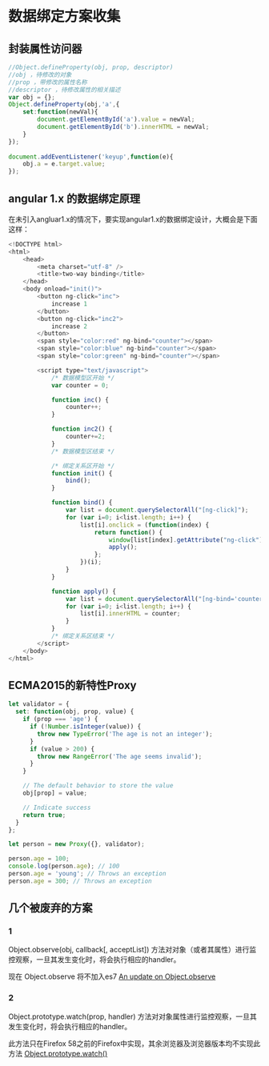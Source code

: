 # 数据绑定方案收集

## 封装属性访问器 

```javascript
//Object.defineProperty(obj, prop, descriptor)  
//obj ，待修改的对象  
//prop ，带修改的属性名称  
//descriptor ，待修改属性的相关描述  
var obj = {};  
Object.defineProperty(obj,'a',{  
    set:function(newVal){  
        document.getElementById('a').value = newVal;  
        document.getElementById('b').innerHTML = newVal;  
    }  
});  
    
document.addEventListener('keyup',function(e){  
    obj.a = e.target.value;  
});
```

## angular 1.x 的数据绑定原理

在未引入angluar1.x的情况下，要实现angular1.x的数据绑定设计，大概会是下面这样：

```javascript
<!DOCTYPE html>
<html>
    <head>
        <meta charset="utf-8" />
        <title>two-way binding</title>
    </head>
    <body onload="init()">
        <button ng-click="inc">
            increase 1
        </button>
        <button ng-click="inc2">
            increase 2
        </button>
        <span style="color:red" ng-bind="counter"></span>
        <span style="color:blue" ng-bind="counter"></span>
        <span style="color:green" ng-bind="counter"></span>

        <script type="text/javascript">
            /* 数据模型区开始 */
            var counter = 0;

            function inc() {
                counter++;
            }

            function inc2() {
                counter+=2;
            }
            /* 数据模型区结束 */

            /* 绑定关系区开始 */
            function init() {
                bind();
            }

            function bind() {
                var list = document.querySelectorAll("[ng-click]");
                for (var i=0; i<list.length; i++) {
                    list[i].onclick = (function(index) {
                        return function() {
                            window[list[index].getAttribute("ng-click")]();
                            apply();
                        };
                    })(i);
                }
            }

            function apply() {
                var list = document.querySelectorAll("[ng-bind='counter']");
                for (var i=0; i<list.length; i++) {
                    list[i].innerHTML = counter;
                }
            }
            /* 绑定关系区结束 */
        </script>
    </body>
</html>
```

## ECMA2015的新特性Proxy

```javascript
let validator = {
  set: function(obj, prop, value) {
    if (prop === 'age') {
      if (!Number.isInteger(value)) {
        throw new TypeError('The age is not an integer');
      }
      if (value > 200) {
        throw new RangeError('The age seems invalid');
      }
    }

    // The default behavior to store the value
    obj[prop] = value;

    // Indicate success
    return true;
  }
};

let person = new Proxy({}, validator);

person.age = 100;
console.log(person.age); // 100
person.age = 'young'; // Throws an exception
person.age = 300; // Throws an exception
```

## 几个被废弃的方案

### 1
Object.observe(obj, callback[, acceptList]) 方法对对象（或者其属性）进行监控观察，一旦其发生变化时，将会执行相应的handler。

现在 Object.observe 将不加入es7 [An update on Object.observe](https://mail.mozilla.org/pipermail/es-discuss/2015-November/044684.html)

### 2
Object.prototype.watch(prop, handler) 方法对对象属性进行监控观察，一旦其发生变化时，将会执行相应的handler。

此方法只在Firefox 58之前的Firefox中实现，其余浏览器及浏览器版本均不实现此方法 [Object.prototype.watch()](https://developer.mozilla.org/en-US/docs/Web/JavaScript/Reference/Global_Objects/Object/watch)